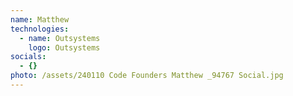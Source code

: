 ```yaml
---
name: Matthew
technologies:
  - name: Outsystems
    logo: Outsystems
socials:
  - {}
photo: /assets/240110 Code Founders Matthew _94767 Social.jpg
---
```



